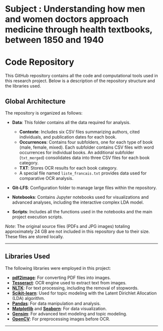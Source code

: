 # Subject : Understanding how men and women doctors approach medicine through health textbooks, between 1850 and 1940

# Code Repository

This GitHub repository contains all the code and computational tools used in this research project. Below is a description of the repository structure and the libraries used.

## Global Architecture

The repository is organized as follows:

- **Data**: This folder contains all the data required for analysis.
  - **Contexte**: Includes six CSV files summarizing authors, cited individuals, and publication dates for each book.
  - **Occurrences**: Contains four subfolders, one for each type of book (male, female, mixed). Each subfolder contains CSV files with word occurrences for individual books. An additional subfolder (`txt_merged`) consolidates data into three CSV files for each book category.
  - **TXT**: Stores OCR results for each book category.
  - A special file named `liste_francais.txt` provides data used for comparative OCR analysis.

- **Git-LFS**: Configuration folder to manage large files within the repository.

- **Notebooks**: Contains Jupyter notebooks used for visualizations and advanced analyses, including the interactive complex LDA model.

- **Scripts**: Includes all the functions used in the notebooks and the main project execution scripts.

*Note*: The original source files (PDFs and JPG images) totaling approximately 24 GB are not included in this repository due to their size. These files are stored locally.

---

## Libraries Used

The following libraries were employed in this project:

- **[pdf2image](https://pypi.org/project/pdf2image/)**: For converting PDF files into images.
- **[Tesseract](https://github.com/h/pytesseract)**: OCR engine used to extract text from images.
- **[NLTK](https://www.nltk.org/)**: For text processing, including the removal of stopwords.
- **[Scikit-learn](https://scikit-learn.org/)**: Used for topic modeling with the Latent Dirichlet Allocation (LDA) algorithm.
- **[Pandas](https://pandas.pydata.org/)**: For data manipulation and analysis.
- **[Matplotlib](https://matplotlib.org/)** and **[Seaborn](https://seaborn.pydata.org/api.html)**: For data visualization.
- **[Gensim](https://radimrehurek.com/gensim/)**: For advanced text modeling and topic modeling.
- **[OpenCV](https://opencv.org/)**: For preprocessing images before OCR.

---
